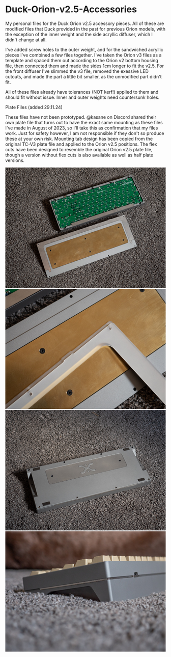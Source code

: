 # Duck-Orion-v2.5-Accessories

My personal files for the Duck Orion v2.5 accessory pieces. All of these are modified files that Duck provided in the past for previous Orion models, with the exception of the inner weight and the side acryllic diffuser, which I didn't change at all.

I've added screw holes to the outer weight, and for the sandwiched acryllic pieces I've combined a few files together. I've taken the Orion v3 files as a template and spaced them out according to the Orion v2 bottom housing file, then connected them and made the sides 1cm longer to fit the v2.5. For the front diffuser I've slimmed the v3 file, removed the exessive LED cutouts, and made the part a little bit smaller, as the unmodified part didn't fit.

All of these files already have tolerances (NOT kerf!) applied to them and should fit without issue. Inner and outer weights need countersunk holes.

Plate Files (added 29.11.24)

These files have not been prototyped. @kasane on Discord shared their own plate file that turns out to have the exact same mounting as these files I've made in August of 2023, so I'll take this as confirmation that my files work. Just for safety however, I am not responsible if they don't so produce these at your own risk. Mounting tab design has been copied from the original TC-V3 plate file and applied to the Orion v2.5 positions. The flex cuts have been designed to resemble the original Orion v2.5 plate file, though a version without flex cuts is also available as well as half plate versions.

![alt text](https://github.com/fnzzykbd/Duck-Orion-v2.5-Accessories/blob/main/images/orion25-1.jpg)
![alt text](https://github.com/fnzzykbd/Duck-Orion-v2.5-Accessories/blob/main/images/orion25-2.jpg)
![alt text](https://github.com/fnzzykbd/Duck-Orion-v2.5-Accessories/blob/main/images/orion25-3.jpg)
![alt text](https://github.com/fnzzykbd/Duck-Orion-v2.5-Accessories/blob/main/images/orion25-4.jpg)
